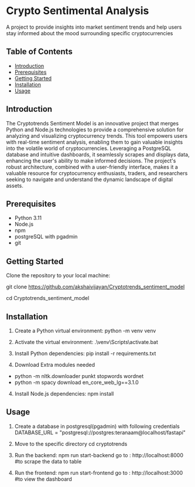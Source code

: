 # Crypto Sentimental Analysis

A project to provide insights into market sentiment trends and help users stay informed about the mood surrounding specific cryptocurrencies


## Table of Contents
- [Introduction](#introduction)
- [Prerequisites](#prerequisites)
- [Getting Started](#getting-started)
- [Installation](#installation)
- [Usage](#usage)

## Introduction

The Cryptotrends Sentiment Model is an innovative project that merges Python and Node.js technologies to provide a comprehensive solution for analyzing and visualizing cryptocurrency trends. This tool empowers users with real-time sentiment analysis, enabling them to gain valuable insights into the volatile world of cryptocurrencies. Leveraging a PostgreSQL database and intuitive dashboards, it seamlessly scrapes and displays data, enhancing the user's ability to make informed decisions. The project's robust architecture, combined with a user-friendly interface, makes it a valuable resource for cryptocurrency enthusiasts, traders, and researchers seeking to navigate and understand the dynamic landscape of digital assets.


## Prerequisites

- Python 3.11 
- Node.js
- npm
- postgreSQL with pgadmin
- git

## Getting Started

Clone the repository to your local machine:

git clone https://github.com/akshaivijayan/Cryptotrends_sentiment_model

cd Cryptotrends_sentiment_model

## Installation

1) Create a Python virtual environment: 
python -m venv venv

2) Activate the virtual environment:
.\venv\Scripts\activate.bat

3) Install Python dependencies:
pip install -r requirements.txt

4) Download Extra modules needed

- python -m nltk.downloader punkt stopwords wordnet
- python -m spacy download en_core_web_lg==3.1.0

4) Install Node.js dependencies:
npm install

## Usage

1) Create a database in postgresql(pgadmin) with following credentials
DATABASE_URL = "postgresql://postgres:teranaam@localhost/fastapi"

2) Move to the specific directory
cd cryptotrends

3) Run the backend:
npm run start-backend
go to : http://localhost:8000 #to scrape the data to table

4) Run the frontend:
npm run start-frontend
go to : http://localhost:3000 #to view the dashboard
